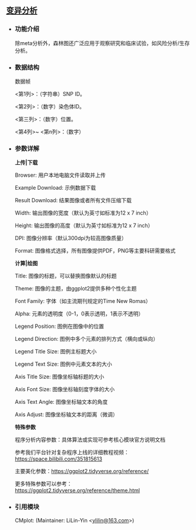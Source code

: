 ## [变异分析](/advance/cmplot)

- ### 功能介绍

  除meta分析外，森林图还广泛应用于观察研究和临床试验，如风险分析/生存分析。

- ### 数据结构

  数据帧

  \<第1列\>：（字符串）SNP ID。

  \<第2列\>：（数字）染色体ID。

  \<第三列\>：（数字）位置。

  \<第4列\>~ \<第n列\>：（数字）


- ### 参数详解

  **上传|下载**

  Browser: 用户本地电脑文件读取并上传

  Example Download: 示例数据下载

  Result Download: 结果图像或者所有文件压缩下载

  Width: 输出图像的宽度（默认为英寸如标准为12 x 7 inch）

  Height: 输出图像的高度（默认为英寸如标准为12 x 7 inch）

  DPI: 图像分辨率（默认300dpi为较高图像质量）

  Format: 图像格式选择，所有图像提供PDF，PNG等主要科研需要格式

    **计算|绘图**
    
    Title: 图像的标题，可以替换图像默认的标题
    
    Theme: 图像的主题，由ggplot2提供多种个性化主题
    
    Font Family: 字体（如主流期刊规定的Time New Romas）
    
    Alpha: 元素的透明度（0-1，0表示透明，1表示不透明）
    
    
    Legend Position: 图例在图像中的位置
    
    Legend Direction: 图例中多个元素的排列方式（横向或纵向）
    
    Legend Title Size: 图例主标题大小
    
    Legend Text Size: 图例中元素文本的大小
    
    
    Axis Title Size: 图像坐标轴标题的大小
    
    Axis Font Size: 图像坐标轴刻度字体的大小
    
    Axis Text Angle: 图像坐标轴文本的角度
    
    Axis Adjust: 图像坐标轴文本的距离（微调）
    
    
    **特殊参数**
    
    程序分析内容参数：具体算法或实现可参考核心模块官方说明文档
    
    参考我们平台针对复杂程序上线的详细教程视频：https://space.bilibili.com/351815613
    
    主要美化参数：https://ggplot2.tidyverse.org/reference/
    
    更多特殊参数可以参考：https://ggplot2.tidyverse.org/reference/theme.html

- ### 引用模块

  CMplot: (Maintainer: LiLin-Yin \<ylilin@163.com\>)

